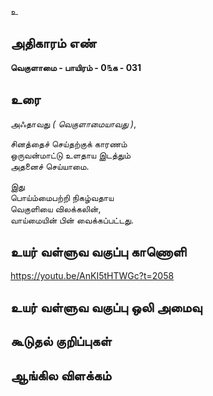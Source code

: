உ


## அதிகாரம் எண்

**வெகுளாமை  - பாயிரம் - 0௩க - 031**

## உரை

அஃதாவது _( வெகுளாமையாவது )_,  

சினத்தைச் செய்தற்குக் காரணம்  
ஒருவன்மாட்டு உளதாய இடத்தும்  
அதனைச் செய்யாமை.  

இது  
பொய்ம்மைபற்றி நிகழ்வதாய  
வெகுளியை விலக்கலின்,  
வாய்மையின் பின் வைக்கப்பட்டது. 

## உயர் வள்ளுவ வகுப்பு காணொளி

https://youtu.be/AnKI5tHTWGc?t=2058

## உயர் வள்ளுவ வகுப்பு ஒலி அமைவு 


## கூடுதல் குறிப்புகள்


## ஆங்கில விளக்கம்

